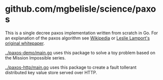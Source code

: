 # github.com/mgbelisle/science/paxos

This is a single decree paxos implementation written from scratch in Go. For an explanation of the paxos algorithm see [Wikipedia](https://en.wikipedia.org/wiki/Paxos_(computer_science)) or [Leslie Lamport's original whitepaper](https://www.microsoft.com/en-us/research/uploads/prod/2016/12/paxos-simple-Copy.pdf).

[../paxos-demo/main.go](paxos-demo) uses this package to solve a toy problem based on the Mission Impossible series.

[../paxos-http/main.go](paxos-http) uses this package to create a fault tollerant distributed key value store served over HTTP.